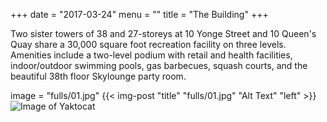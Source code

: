 +++
date = "2017-03-24"
menu = ""
title = "The Building"
+++
Two sister towers of 38 and 27-storeys at 10 Yonge Street and 10 Queen's Quay share a 30,000 square foot recreation facility on three levels. Amenities include a two-level podium with retail and health facilities, indoor/outdoor swimming pools, gas barbecues, squash courts, and the beautiful 38th floor Skylounge party room.

image = "fulls/01.jpg"
{{< img-post "title" "fulls/01.jpg" "Alt Text" "left" >}}
![Image of Yaktocat](https://octodex.github.com/images/yaktocat.png)
